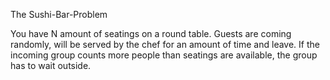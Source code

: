 The Sushi-Bar-Problem

You have N amount of seatings on a round table. Guests are coming randomly, will be served by the chef for an amount of time and leave.
If the incoming group counts more people than seatings are available, the group has to wait outside. 
